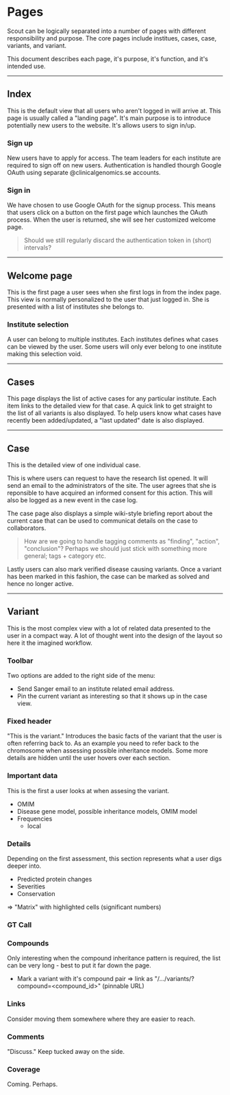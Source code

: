 # Pages
Scout can be logically separated into a number of pages with different responsibility and purpose. The core pages include institues, cases, case, variants, and variant.

This document describes each page, it's purpose, it's function, and it's intended use.

----------

## Index
This is the default view that all users who aren't logged in will arrive at. This page is usually called a "landing page". It's main purpose is to introduce potentially new users to the website. It's allows users to sign in/up.

### Sign up
New users have to apply for access. The team leaders for each institute are required to sign off on new users. Authentication is handled thourgh Google OAuth using separate @clinicalgenomics.se accounts.

### Sign in
We have chosen to use Google OAuth for the signup process. This means that users click on a button on the first page which launches the OAuth process. When the user is returned, she will see her customized welcome page.

> Should we still regularly discard the authentication token in (short) intervals?

----------


## Welcome page
This is the first page a user sees when she first logs in from the index page. This view is normally personalized to the user that just logged in. She is presented with a list of institutes she belongs to.

### Institute selection
A user can belong to multiple institutes. Each institutes defines what cases can be viewed by the user. Some users will only ever belong to one institute making this selection void.

----------


## Cases
This page displays the list of active cases for any particular institute. Each item links to the detailed view for that case. A quick link to get straight to the list of all variants is also displayed. To help users know what cases have recently been added/updated, a "last updated" date is also displayed.

----------


## Case
This is the detailed view of one individual case.

This is where users can request to have the research list opened. It will send an email to the administrators of the site. The user agrees that she is reponsible to have acquired an informed consent for this action. This will also be logged as a new event in the case log.

The case page also displays a simple wiki-style briefing report about the current case that can be used to communicat details on the case to collaborators.

> How are we going to handle tagging comments as "finding", "action", "conclusion"? Perhaps we should just stick with something more general; tags + category etc.

Lastly users can also mark verified disease causing variants. Once a variant has been marked in this fashion, the case can be marked as solved and hence no longer active.

----------


## Variant
This is the most complex view with a lot of related data presented to the user in a compact way. A lot of thought went into the design of the layout so here it the imagined workflow.

### Toolbar
Two options are added to the right side of the menu:

  - Send Sanger email to an institute related email address.
  - Pin the current variant as interesting so that it shows up in the case view.

### Fixed header
"This is the variant." Introduces the basic facts of the variant that the user is often referring back to. As an example you need to refer back to the chromosome when assessing possible inheritance models. Some more details are hidden until the user hovers over each section.

### Important data
This is the first a user looks at when assesing the variant.

  - OMIM
  - Disease gene model, possible inheritance models, OMIM model
  - Frequencies
    - local

### Details
Depending on the first assessment, this section represents what a user digs deeper into.

  - Predicted protein changes
  - Severities
  - Conservation

  => "Matrix" with highlighted cells (significant numbers)

### GT Call

### Compounds
Only interesting when the compound inheritance pattern is required, the list can be very long - best to put it far down the page.

  - Mark a variant with it's compound pair => link as "/.../variants/<id>?compound=<compound_id>" (pinnable URL)

### Links
Consider moving them somewhere where they are easier to reach.

### Comments
"Discuss." Keep tucked away on the side.

### Coverage
Coming. Perhaps.
